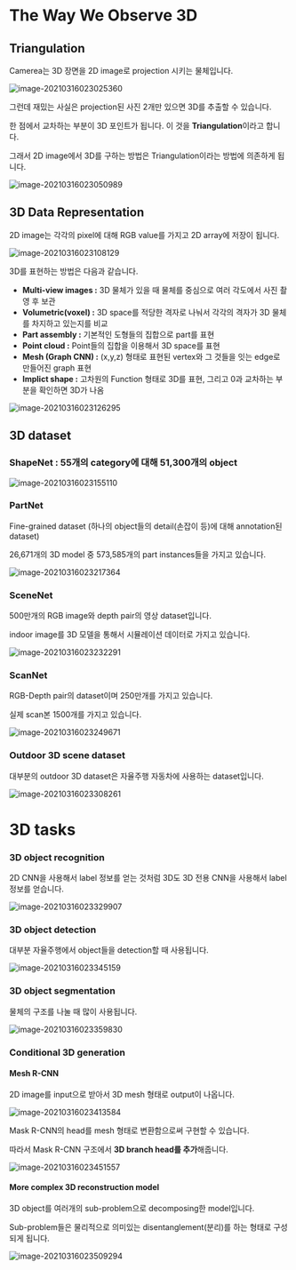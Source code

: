 # The Way We Observe 3D

## **Triangulation**

 

Camerea는 3D 장면을 2D image로 projection 시키는 물체입니다.

![image-20210316023025360](Lecture10_3D%20understanding.assets/img1.png)

 

그런데 재밌는 사실은 projection된 사진 2개만 있으면 3D를 추출할 수 있습니다.

한 점에서 교차하는 부분이 3D 포인트가 됩니다. 이 것을 **Triangulation**이라고 합니다.

그래서 2D image에서 3D를 구하는 방법은 Triangulation이라는 방법에 의존하게 됩니다.

![image-20210316023050989](Lecture10_3D%20understanding.assets/img2.png)





## 3D Data Representation  

2D image는 각각의 pixel에 대해 RGB value를 가지고 2D array에 저장이 됩니다.

![image-20210316023108129](Lecture10_3D%20understanding.assets/img3.png)





 

3D를 표현하는 방법은 다음과 같습니다.

 

- **Multi-view images :** 3D 물체가 있을 때 물체를 중심으로 여러 각도에서 사진 촬영 후 보관
- **Volumetric(voxel) :** 3D space를 적당한 격자로 나눠서 각각의 격자가 3D 물체를 차지하고 있는지를 비교
- **Part assembly :** 기본적인 도형들의 집합으로 part를 표현
- **Point cloud :** Point들의 집합을 이용해서 3D space를 표현
- **Mesh (Graph CNN) :** (x,y,z) 형태로 표현된 vertex와 그 것들을 잇는 edge로 만들어진 graph 표현
- **Implict shape :** 고차원의 Function 형태로 3D를 표현, 그리고 0과 교차하는 부분을 확인하면 3D가 나옴



![image-20210316023126295](Lecture10_3D%20understanding.assets/img4.png)



 

## 3D dataset

 

### ShapeNet : 55개의 category에 대해 51,300개의 object

![image-20210316023155110](Lecture10_3D%20understanding.assets/img5.png)

 

###  PartNet

Fine-grained dataset (하나의 object들의 detail(손잡이 등)에 대해 annotation된 dataset)

26,671개의 3D model 중 573,585개의 part instances들을 가지고 있습니다.

![image-20210316023217364](Lecture10_3D%20understanding.assets/img6.png)





 

### SceneNet

500만개의 RGB image와 depth pair의 영상 dataset입니다.

indoor image를 3D 모델을 통해서 시뮬레이션 데이터로 가지고 있습니다.

![image-20210316023232291](Lecture10_3D%20understanding.assets/img7.png)



### ScanNet

RGB-Depth pair의 dataset이며 250만개를 가지고 있습니다.

실제 scan본 1500개를 가지고 있습니다.

![image-20210316023249671](Lecture10_3D%20understanding.assets/img8.png)

 

### Outdoor 3D scene dataset

대부분의 outdoor 3D dataset은 자율주행 자동차에 사용하는 dataset입니다.

![image-20210316023308261](Lecture10_3D%20understanding.assets/img9.png)

 

# 3D tasks

 

### 3D object recognition

 

2D CNN을 사용해서 label 정보를 얻는 것처럼 3D도 3D 전용 CNN을 사용해서 label 정보를 얻습니다.

![image-20210316023329907](Lecture10_3D%20understanding.assets/img10.png)

 

### 3D object detection

 

대부분 자율주행에서 object들을 detection할 때 사용됩니다.

![image-20210316023345159](Lecture10_3D%20understanding.assets/img11.png)

 

### 3D object segmentation

 

물체의 구조를 나눌 때 많이 사용됩니다.

![image-20210316023359830](Lecture10_3D%20understanding.assets/img12.png)

 

### Conditional 3D generation

 

#### Mesh R-CNN

2D image를 input으로 받아서 3D mesh 형태로 output이 나옵니다. 

![image-20210316023413584](Lecture10_3D%20understanding.assets/img13.png)

 

Mask R-CNN의 head를 mesh 형태로 변환함으로써 구현할 수 있습니다.

따라서 Mask R-CNN 구조에서 **3D branch head를 추가**해줍니다.

![image-20210316023451557](Lecture10_3D%20understanding.assets/img14.png)

 

#### More complex 3D reconstruction model

 

3D object를 여러개의 sub-problem으로 decomposing한 model입니다.

Sub-problem들은 물리적으로 의미있는 disentanglement(분리)를 하는 형태로 구성되게 됩니다.

![image-20210316023509294](Lecture10_3D%20understanding.assets/img15.png)